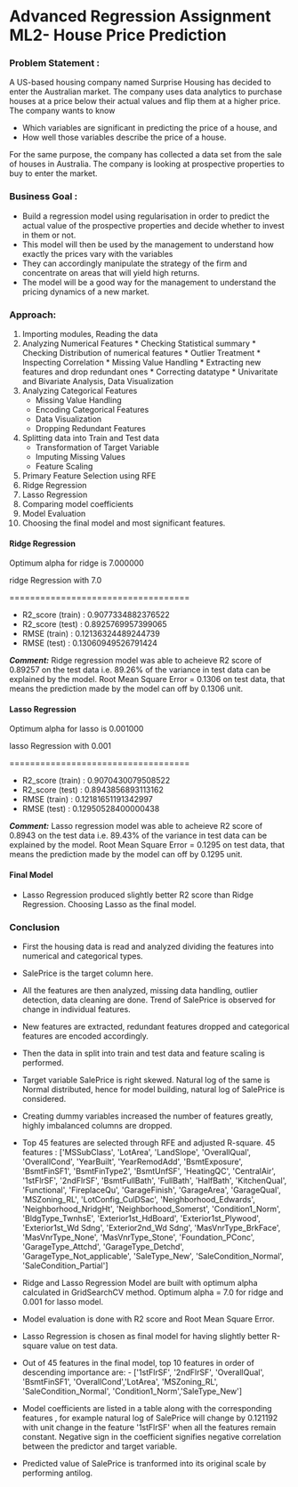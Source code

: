 # Advanced Regression Assignment ML2- House Price Prediction
### Problem Statement :

A US-based housing company named Surprise Housing has decided to enter the Australian market. 
The company uses data analytics to purchase houses at a price below their actual values and flip them at a higher price. The 
company wants to know 

* Which variables are significant in predicting the price of a house, and
* How well those variables describe the price of a house.

For the same purpose, the company has collected a data set from the sale of houses in Australia. The company is looking at prospective properties to buy to enter the market.

### Business Goal :

* Build a regression model using regularisation in order to predict the actual value of the prospective properties and decide whether to invest in them or not.
* This model will then be used by the management to understand how exactly the prices vary with the variables
* They can accordingly manipulate the strategy of the firm and concentrate on areas that will yield high returns.
* The model will be a good way for the management to understand the pricing dynamics of a new market.


### Approach:

1.   Importing modules, Reading the data
2.   Analyzing Numerical Features
    *   Checking Statistical summary
    *   Checking Distribution of numerical features
    *   Outlier Treatment
    *   Inspecting Correlation
    *   Missing Value Handling
    *   Extracting new features and drop redundant ones
    *   Correcting datatype
    *   Univaritate and Bivariate Analysis, Data Visualization
3.  Analyzing Categorical Features
    *   Missing Value Handling
    *   Encoding Categorical Features
    *   Data Visualization
    *   Dropping Redundant Features
4.  Splitting data into Train and Test data
    *   Transformation of Target Variable
    *   Imputing Missing Values
    *   Feature Scaling
5.  Primary Feature Selection using RFE
6.  Ridge Regression
7.  Lasso Regression
8.  Comparing model coefficients
9.  Model Evaluation 
10. Choosing the final model and most significant features.


#### Ridge Regression

Optimum alpha for ridge is 7.000000

ridge Regression with 7.0

===================================
* R2_score (train) : 0.9077334882376522
* R2_score (test) : 0.8925769957399065
* RMSE (train) : 0.12136324489244739
* RMSE (test) : 0.13060949526791424

***Comment:*** Ridge regression model was able to acheieve R2 score of 0.89257 on the test data i.e. 89.26% of the variance in test data can be explained by the model. Root Mean Square Error = 0.1306 on test data, that means the prediction made by the model can off  by 0.1306 unit.

#### Lasso Regression

Optimum alpha for lasso is 0.001000

lasso Regression with 0.001

===================================
* R2_score (train) : 0.9070430079508522
* R2_score (test) : 0.8943856893113162
* RMSE (train) : 0.12181651191342997
* RMSE (test) : 0.12950528400000438

***Comment:*** Lasso regression model was able to acheieve R2 score of 0.8943 on the test data i.e. 89.43% of the variance in test data can be explained by the model. Root Mean Square Error = 0.1295 on test data, that means the prediction made by the model can off  by 0.1295 unit.

#### Final Model
* Lasso Regression produced slightly better R2 score than Ridge Regression. Choosing Lasso as the final model.

### Conclusion

- First the housing data is read and analyzed dividing the features into numerical and categorical types.


- SalePrice is the target column here.


- All the features are then analyzed, missing data handling, outlier detection, data cleaning are done. Trend of SalePrice is 
observed for change in individual features.


- New features are extracted, redundant features dropped and categorical features are encoded accordingly.


- Then the data in split into train and test data and feature scaling is performed.


- Target variable SalePrice is right skewed. Natural log of the same is Normal distributed, hence for model building, natural log of SalePrice is considered.


- Creating dummy variables increased the number of features greatly, highly imbalanced columns are dropped.


- Top 45 features are selected through RFE and adjusted R-square. 45 features : 
['MSSubClass', 'LotArea', 'LandSlope', 'OverallQual', 'OverallCond', 'YearBuilt', 'YearRemodAdd', 'BsmtExposure', 'BsmtFinSF1', 'BsmtFinType2', 'BsmtUnfSF', 'HeatingQC', 'CentralAir', '1stFlrSF', '2ndFlrSF', 'BsmtFullBath', 'FullBath', 'HalfBath', 'KitchenQual', 'Functional', 'FireplaceQu', 'GarageFinish', 'GarageArea', 'GarageQual', 'MSZoning_RL', 'LotConfig_CulDSac', 'Neighborhood_Edwards', 'Neighborhood_NridgHt', 'Neighborhood_Somerst', 'Condition1_Norm', 'BldgType_TwnhsE', 'Exterior1st_HdBoard', 'Exterior1st_Plywood', 'Exterior1st_Wd Sdng', 'Exterior2nd_Wd Sdng', 'MasVnrType_BrkFace', 'MasVnrType_None', 'MasVnrType_Stone', 'Foundation_PConc', 'GarageType_Attchd', 'GarageType_Detchd', 'GarageType_Not_applicable', 'SaleType_New', 'SaleCondition_Normal', 'SaleCondition_Partial']


- Ridge and Lasso Regression Model are built with optimum alpha calculated in GridSearchCV method.
Optimum alpha = 7.0 for ridge and 0.001 for lasso model.


- Model evaluation is done with R2 score and Root Mean Square Error.


- Lasso Regression is chosen as final model for having slightly better R-square value on test data.


- Out of 45 features in the final model, top 10 features in order of descending importance are: -  ['1stFlrSF', '2ndFlrSF', 'OverallQual', 'BsmtFinSF1', 'OverallCond','LotArea', 'MSZoning_RL', 'SaleCondition_Normal', 'Condition1_Norm','SaleType_New']


- Model coefficients are listed in a table along with the corresponding features , for example natural log of SalePrice will change by 0.121192 with unit change in the feature '1stFlrSF' when all the features remain constant. Negative sign in the coefficient signifies negative correlation between the predictor and target variable. 


- Predicted value of SalePrice is tranformed into its original scale by performing antilog. 




